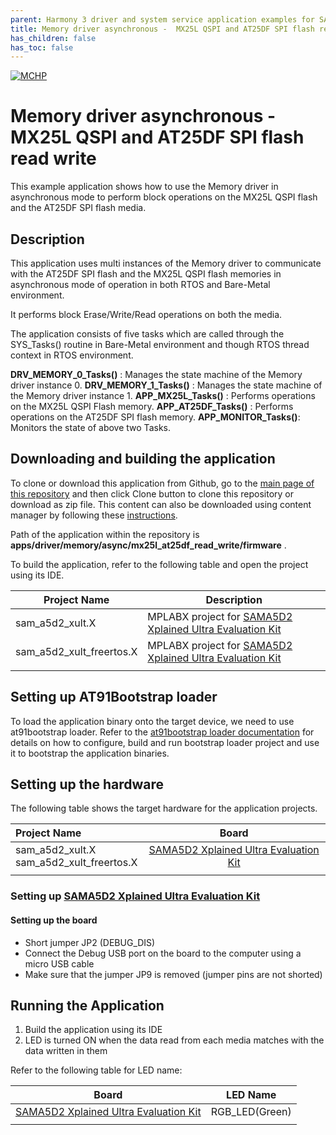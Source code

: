 ```yaml
---
parent: Harmony 3 driver and system service application examples for SAM A5D2 family
title: Memory driver asynchronous -  MX25L QSPI and AT25DF SPI flash read write 
has_children: false
has_toc: false
---
```


[![MCHP](https://www.microchip.com/ResourcePackages/Microchip/assets/dist/images/logo.png)](https://www.microchip.com)

# Memory driver asynchronous -  MX25L QSPI and AT25DF SPI flash read write

This example application shows how to use the Memory driver in asynchronous mode to perform block operations on the MX25L QSPI flash and the AT25DF SPI flash media.

## Description

This application uses multi instances of the Memory driver to communicate with the AT25DF SPI flash and the MX25L QSPI flash memories in asynchronous mode of operation in both RTOS and Bare-Metal environment.

It performs block Erase/Write/Read operations on both the media.

The application consists of five tasks which are called through the SYS_Tasks() routine in Bare-Metal environment and though RTOS thread context in RTOS environment.

**DRV_MEMORY_0_Tasks()** : Manages the state machine of the Memory driver instance 0.
**DRV_MEMORY_1_Tasks()** : Manages the state machine of the Memory driver instance 1.
**APP_MX25L_Tasks()** : Performs operations on the MX25L QSPI Flash memory.
**APP_AT25DF_Tasks()** : Performs operations on the AT25DF SPI flash memory.
**APP_MONITOR_Tasks()**: Monitors the state of above two Tasks.

## Downloading and building the application

To clone or download this application from Github, go to the [main page of this repository](https://github.com/Microchip-MPLAB-Harmony/core_apps_sam_a5d2) and then click Clone button to clone this repository or download as zip file.
This content can also be downloaded using content manager by following these [instructions](https://github.com/Microchip-MPLAB-Harmony/contentmanager/wiki).

Path of the application within the repository is **apps/driver/memory/async/mx25l_at25df_read_write/firmware** .

To build the application, refer to the following table and open the project using its IDE.

| Project Name      | Description                                    |
| ----------------- | ---------------------------------------------- |
| sam_a5d2_xult.X | MPLABX project for [SAMA5D2 Xplained Ultra Evaluation Kit](https://www.microchip.com/DevelopmentTools/ProductDetails/ATSAMA5D2C-XULT) |
| sam_a5d2_xult_freertos.X | MPLABX project for [SAMA5D2 Xplained Ultra Evaluation Kit](https://www.microchip.com/DevelopmentTools/ProductDetails/ATSAMA5D2C-XULT) |
|||

## Setting up AT91Bootstrap loader

To load the application binary onto the target device, we need to use at91bootstrap loader. Refer to the [at91bootstrap loader documentation](../../../../docs/readme_bootstrap.md) for details on how to configure, build and run bootstrap loader project and use it to bootstrap the application binaries.

## Setting up the hardware

The following table shows the target hardware for the application projects.

| Project Name| Board|
|:---------|:---------:|
| sam_a5d2_xult.X <br> sam_a5d2_xult_freertos.X | [SAMA5D2 Xplained Ultra Evaluation Kit](https://www.microchip.com/DevelopmentTools/ProductDetails/ATSAMA5D2C-XULT) |
|||

### Setting up [SAMA5D2 Xplained Ultra Evaluation Kit](https://www.microchip.com/DevelopmentTools/ProductDetails/ATSAMA5D2C-XULT)

#### Setting up the board

- Short jumper JP2 (DEBUG_DIS)
- Connect the Debug USB port on the board to the computer using a micro USB cable
- Make sure that the jumper JP9 is removed (jumper pins are not shorted)

## Running the Application

1. Build the application using its IDE
2. LED is turned ON when the data read from each media matches with the data written in them

Refer to the following table for LED name:

| Board | LED Name |
| ----- | -------- |
|  [SAMA5D2 Xplained Ultra Evaluation Kit](https://www.microchip.com/DevelopmentTools/ProductDetails/ATSAMA5D2C-XULT)  | RGB_LED(Green) |
|||